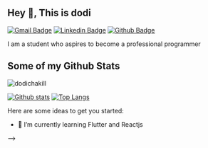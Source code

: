 
## Hey 👋, This is dodi
[![Gmail Badge](https://img.shields.io/badge/-dodiherlangga91@gmail.com-c14438?style=flat&logo=Gmail&logoColor=white&link=mailto:dodiherlangga91@gmail.com)](mailto:dodiherlangga91@gmail.com) 
[![Linkedin Badge](https://img.shields.io/badge/-dodia0495b1b9-0072b1?style=flat&logo=Linkedin&logoColor=white&link=https://www.linkedin.com/in/dodi-a0495b1b9/)](https://www.linkedin.com/in/dodia0495b1b9/) [![Github Badge](https://img.shields.io/badge/-dodichakill-grey?style=flat&logo=github&logoColor=white&link=https://github.com/dodichakill/)](https://www.github.com/dodichakill/) <p align='left'>I am a student who aspires to become a professional programmer</p>
## Some of my Github Stats
<p align=left> <img src=https://komarev.com/ghpvc/?username=dodichakill alt=dodichakill /> </p>

[![Github stats](https://github-readme-stats.vercel.app/api?username=dodichakill&show_icons=true&include_all_commits=true)](https://github.com/dodichakill/github-readme-stats)
[![Top Langs](https://github-readme-stats.vercel.app/api/top-langs/?username=dodichakill&layout=compact)](https://github.com/dodichakill/github-readme-stats)


Here are some ideas to get you started:


- 🌱 I’m currently learning Flutter and Reactjs

-->
